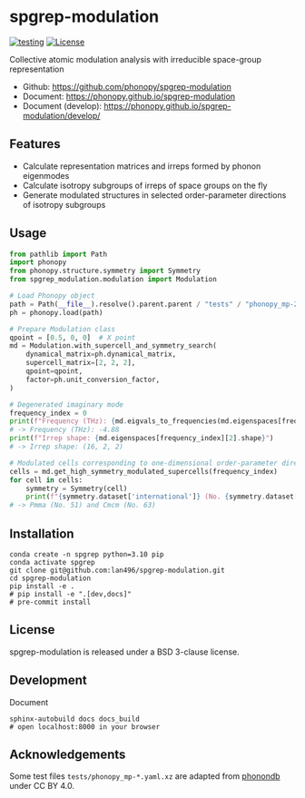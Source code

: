 # spgrep-modulation
[![testing](https://github.com/phonopy/spgrep-modulation/actions/workflows/testing.yml/badge.svg)](https://github.com/phonopy/spgrep-modulation/actions/workflows/testing.yml)
[![License](https://img.shields.io/badge/License-BSD_3--Clause-blue.svg)](https://opensource.org/licenses/BSD-3-Clause)

Collective atomic modulation analysis with irreducible space-group representation

- Github: <https://github.com/phonopy/spgrep-modulation>
- Document: <https://phonopy.github.io/spgrep-modulation>
- Document (develop): <https://phonopy.github.io/spgrep-modulation/develop/>

## Features

- Calculate representation matrices and irreps formed by phonon eigenmodes
- Calculate isotropy subgroups of irreps of space groups on the fly
- Generate modulated structures in selected order-parameter directions of isotropy subgroups

## Usage

```python
from pathlib import Path
import phonopy
from phonopy.structure.symmetry import Symmetry
from spgrep_modulation.modulation import Modulation

# Load Phonopy object
path = Path(__file__).resolve().parent.parent / "tests" / "phonopy_mp-2998.yaml.xz"
ph = phonopy.load(path)

# Prepare Modulation class
qpoint = [0.5, 0, 0]  # X point
md = Modulation.with_supercell_and_symmetry_search(
    dynamical_matrix=ph.dynamical_matrix,
    supercell_matrix=[2, 2, 2],
    qpoint=qpoint,
    factor=ph.unit_conversion_factor,
)

# Degenerated imaginary mode
frequency_index = 0
print(f"Frequency (THz): {md.eigvals_to_frequencies(md.eigenspaces[frequency_index][0]):.2f}")
# -> Frequency (THz): -4.88
print(f"Irrep shape: {md.eigenspaces[frequency_index][2].shape}")
# -> Irrep shape: (16, 2, 2)

# Modulated cells corresponding to one-dimensional order-parameter directions of isotropy subgroup
cells = md.get_high_symmetry_modulated_supercells(frequency_index)
for cell in cells:
    symmetry = Symmetry(cell)
    print(f"{symmetry.dataset['international']} (No. {symmetry.dataset['number']})")
# -> Pmma (No. 51) and Cmcm (No. 63)
```

## Installation

```shell
conda create -n spgrep python=3.10 pip
conda activate spgrep
git clone git@github.com:lan496/spgrep-modulation.git
cd spgrep-modulation
pip install -e .
# pip install -e ".[dev,docs]"
# pre-commit install
```

## License

spgrep-modulation is released under a BSD 3-clause license.

## Development

Document
```shell
sphinx-autobuild docs docs_build
# open localhost:8000 in your browser
```

## Acknowledgements

Some test files `tests/phonopy_mp-*.yaml.xz` are adapted from [phonondb](http://phonondb.mtl.kyoto-u.ac.jp/index.html) under CC BY 4.0.
